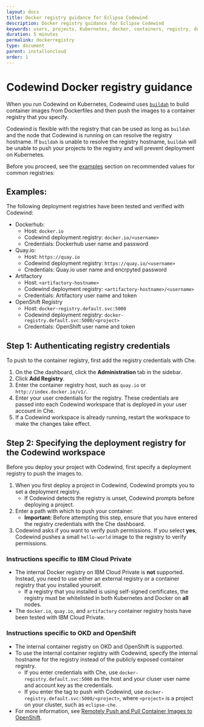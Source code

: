 ```yaml
---
layout: docs
title: Docker registry guidance for Eclipse Codewind
description: Docker registry guidance for Eclipse Codewind
keywords: users, projects, Kubernetes, docker, containers, registry, deployment, push
duration: 5 minutes
permalink: dockerregistry
type: document
parent: installoncloud
order: 1
---
```

# Codewind Docker registry guidance

When you run Codewind on Kubernetes, Codewind uses [`buildah`](https://github.com/containers/buildah) to build container images from Dockerfiles and then push the images to a container registry that you specify.

Codewind is flexible with the registry that can be used as long as `buildah` and the node that Codewind is running on can resolve the registry hostname. If `buildah` is unable to resolve the registry hostname, `buildah` will be unable to push your projects to the registry and will prevent deployment on Kubernetes.

Before you proceed, see the [examples](#examples) section on recommended values for common registries:

## Examples:
The following deployment registries have been tested and verified with Codewind:
- Dockerhub:
    - Host: `docker.io`
    - Codewind deployment registry: `docker.io/<username>`
    - Credentials: Dockerhub user name and password
- Quay.io:
    - Host: `https://quay.io`
    - Codewind deployment registry: `https://quay.io/<username>`
    - Credentials: Quay.io user name and encrpyted password
- Artifactory
    - Host: `<artifactory-hostname>`
    - Codewind deployment registry: `<artifactory-hostname>/<username>`
    - Credentials: Artifactory user name and token
- OpenShift Registry
    - Host: `docker-registry.default.svc:5000`
    - Codewind deployment registry: `docker-registry.default.svc:5000/<project>`
    - Credentials: OpenShift user name and token
    
## Step 1: Authenticating registry credentials
To push to the container registry, first add the registry credentials with Che.
1. On the Che dashboard, click the **Administration** tab in the sidebar.
2. Click **Add Registry**.
3. Enter the container registry host, such as `quay.io` or `http://index.docker.io/v1/`.
4. Enter your user credentials for the registry.
These credentials are passed into each Codewind workspace that is deployed in your user account in Che.
5. If a Codewind workspace is already running, restart the workspace to make the changes take effect.

## Step 2: Specifying the deployment registry for the Codewind workspace
Before you deploy your project with Codewind, first specify a deployment registry to push the images to.
1. When you first deploy a project in Codewind, Codewind prompts you to set a deployment registry.
    - If Codewind detects the registry is unset, Codewind prompts before deploying a project.
2. Enter a path with which to push your container.
    - **Important:** Before attempting this step, ensure that you have entered the registry credentials with the Che dashboard.
3. Codewind asks if you want to verify push permissions. If you select **yes**, Codewind pushes a small `hello-world` image to the registry to verify permissions.

### Instructions specific to IBM Cloud Private
- The internal Docker registry on IBM Cloud Private is **not** supported. Instead, you need to use either an external registry or a container registry that you installed yourself.
    - If a registry that you installed is using self-signed certificates, the registry must be whitelisted in both Kubernetes and Docker on **all** nodes.
- The `docker.io`, `quay.io`, and `artifactory` container registry hosts have been tested with IBM Cloud Private.

### Instructions specific to OKD and OpenShift
- The internal container registry on OKD and OpenShift is supported.
- To use the internal container registry with Codewind, specify the internal hostname for the registry instead of the publicly exposed container registry.
    - If you enter credentials with Che, use `docker-registry.default.svc:5000` as the host and your cluser user name and account key as the credentials.
    - If you enter the tag to push with Codewind, use `docker-registry.default.svc:5000/<project>`, where `<project>` is a project on your cluster, such as `eclipse-che`.
- For more information, see [Remotely Push and Pull Container Images to OpenShift](https://blog.openshift.com/remotely-push-pull-container-images-openshift/). 

   
